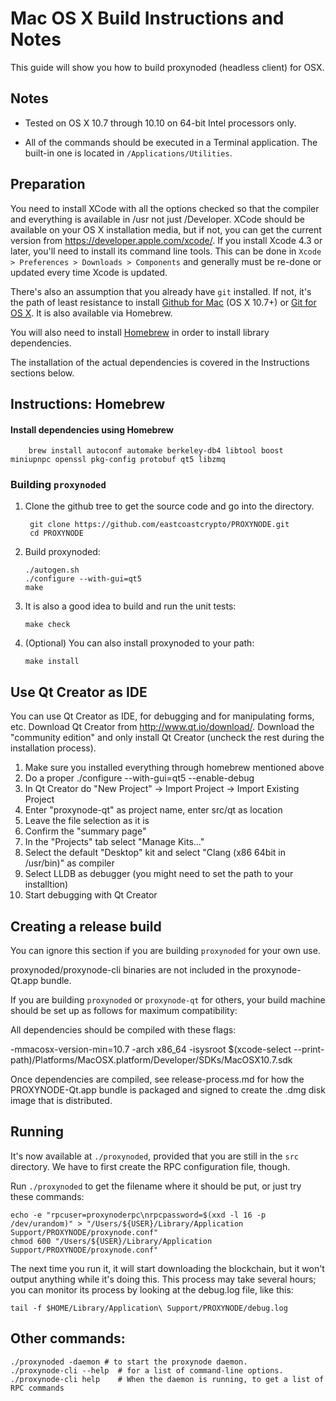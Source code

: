 Mac OS X Build Instructions and Notes
====================================
This guide will show you how to build proxynoded (headless client) for OSX.

Notes
-----

* Tested on OS X 10.7 through 10.10 on 64-bit Intel processors only.

* All of the commands should be executed in a Terminal application. The
built-in one is located in `/Applications/Utilities`.

Preparation
-----------

You need to install XCode with all the options checked so that the compiler
and everything is available in /usr not just /Developer. XCode should be
available on your OS X installation media, but if not, you can get the
current version from https://developer.apple.com/xcode/. If you install
Xcode 4.3 or later, you'll need to install its command line tools. This can
be done in `Xcode > Preferences > Downloads > Components` and generally must
be re-done or updated every time Xcode is updated.

There's also an assumption that you already have `git` installed. If
not, it's the path of least resistance to install [Github for Mac](https://mac.github.com/)
(OS X 10.7+) or
[Git for OS X](https://code.google.com/p/git-osx-installer/). It is also
available via Homebrew.

You will also need to install [Homebrew](http://brew.sh) in order to install library
dependencies.

The installation of the actual dependencies is covered in the Instructions
sections below.

Instructions: Homebrew
----------------------

#### Install dependencies using Homebrew

        brew install autoconf automake berkeley-db4 libtool boost miniupnpc openssl pkg-config protobuf qt5 libzmq

### Building `proxynoded`

1. Clone the github tree to get the source code and go into the directory.

        git clone https://github.com/eastcoastcrypto/PROXYNODE.git
        cd PROXYNODE

2.  Build proxynoded:

        ./autogen.sh
        ./configure --with-gui=qt5
        make

3.  It is also a good idea to build and run the unit tests:

        make check

4.  (Optional) You can also install proxynoded to your path:

        make install

Use Qt Creator as IDE
------------------------
You can use Qt Creator as IDE, for debugging and for manipulating forms, etc.
Download Qt Creator from http://www.qt.io/download/. Download the "community edition" and only install Qt Creator (uncheck the rest during the installation process).

1. Make sure you installed everything through homebrew mentioned above
2. Do a proper ./configure --with-gui=qt5 --enable-debug
3. In Qt Creator do "New Project" -> Import Project -> Import Existing Project
4. Enter "proxynode-qt" as project name, enter src/qt as location
5. Leave the file selection as it is
6. Confirm the "summary page"
7. In the "Projects" tab select "Manage Kits..."
8. Select the default "Desktop" kit and select "Clang (x86 64bit in /usr/bin)" as compiler
9. Select LLDB as debugger (you might need to set the path to your installtion)
10. Start debugging with Qt Creator

Creating a release build
------------------------
You can ignore this section if you are building `proxynoded` for your own use.

proxynoded/proxynode-cli binaries are not included in the proxynode-Qt.app bundle.

If you are building `proxynoded` or `proxynode-qt` for others, your build machine should be set up
as follows for maximum compatibility:

All dependencies should be compiled with these flags:

 -mmacosx-version-min=10.7
 -arch x86_64
 -isysroot $(xcode-select --print-path)/Platforms/MacOSX.platform/Developer/SDKs/MacOSX10.7.sdk

Once dependencies are compiled, see release-process.md for how the PROXYNODE-Qt.app
bundle is packaged and signed to create the .dmg disk image that is distributed.

Running
-------

It's now available at `./proxynoded`, provided that you are still in the `src`
directory. We have to first create the RPC configuration file, though.

Run `./proxynoded` to get the filename where it should be put, or just try these
commands:

    echo -e "rpcuser=proxynoderpc\nrpcpassword=$(xxd -l 16 -p /dev/urandom)" > "/Users/${USER}/Library/Application Support/PROXYNODE/proxynode.conf"
    chmod 600 "/Users/${USER}/Library/Application Support/PROXYNODE/proxynode.conf"

The next time you run it, it will start downloading the blockchain, but it won't
output anything while it's doing this. This process may take several hours;
you can monitor its process by looking at the debug.log file, like this:

    tail -f $HOME/Library/Application\ Support/PROXYNODE/debug.log

Other commands:
-------

    ./proxynoded -daemon # to start the proxynode daemon.
    ./proxynode-cli --help  # for a list of command-line options.
    ./proxynode-cli help    # When the daemon is running, to get a list of RPC commands
